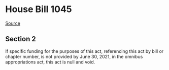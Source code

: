 # House Bill 1045

[Source](http://lawfilesext.leg.wa.gov/biennium/2021-22/Xml/Bills/House%20Bills/1045.xml)
## Section 2
If specific funding for the purposes of this act, referencing this act by bill or chapter number, is not provided by June 30, 2021, in the omnibus appropriations act, this act is null and void.
